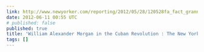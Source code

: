 ```yaml
---
link: http://www.newyorker.com/reporting/2012/05/28/120528fa_fact_grann
date: 2012-06-11 00:55 UTC
# published: false
published: true
title: 'William Alexander Morgan in the Cuban Revolution : The New Yorker'
tags: []
---
```



